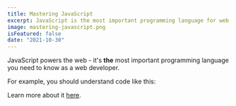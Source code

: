 ```yaml
---
title: Mastering JavaScript
excerpt: JavaScript is the most important programming language for web development. You probably don't know it well enough!
image: mastering-javascript.png
isFeatured: false
date: "2021-10-30"
---
```


JavaScript powers the web - it's **the** most important programming language you need to know as a web developer.

For example, you should understand code like this:

Learn more about it [here](https://academind.com).
